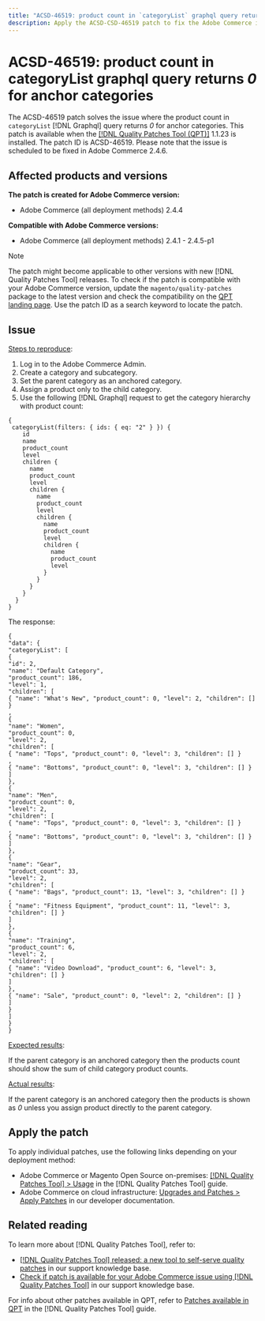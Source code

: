 ```yaml
---
title: "ACSD-46519: product count in `categoryList` graphql query returns 0 for anchor categories"
description: Apply the ACSD-CSD-46519 patch to fix the Adobe Commerce issue where when we use `categoryList` Graphql method to get child categories it shows the `product_count` as 0 for parent categories.
---
```


# ACSD-46519: product count in categoryList graphql query returns _0_ for anchor categories

The ACSD-46519 patch solves the issue where the product count in `categoryList` [!DNL Graphql] query returns _0_ for anchor categories. This patch is available when the [[!DNL Quality Patches Tool (QPT)]](/help/announcements/adobe-commerce-announcements/magento-quality-patches-released-new-tool-to-self-serve-quality-patches.md) 1.1.23 is installed. The patch ID is ACSD-46519. Please note that the issue is scheduled to be fixed in Adobe Commerce 2.4.6. 

## Affected products and versions

**The patch is created for Adobe Commerce version:**
* Adobe Commerce (all deployment methods) 2.4.4

**Compatible with Adobe Commerce versions:**
* Adobe Commerce (all deployment methods) 2.4.1 - 2.4.5-p1

>[!NOTE]
>
>The patch might become applicable to other versions with new [!DNL Quality Patches Tool] releases. To check if the patch is compatible with your Adobe Commerce version, update the `magento/quality-patches` package to the latest version and check the compatibility on the [QPT landing page](https://experienceleague.adobe.com/tools/commerce-quality-patches/index.html). Use the patch ID as a search keyword to locate the patch.

## Issue

<u>Steps to reproduce</u>:

1. Log in to the Adobe Commerce Admin.
1. Create a category and subcategory.
1. Set the parent category as an anchored category.
1. Assign a product only to the child category.
1. Use the following [!DNL Graphql] request to get the category hierarchy with product count:

```
{
 categoryList(filters: { ids: { eq: "2" } }) {
    id
    name
    product_count
    level
    children {
      name
      product_count
      level
      children {
        name
        product_count
        level
        children {
          name
          product_count
          level
          children {
            name
            product_count
            level
          }
        }
      }
    }
  }
}
```

The response:

```
{
"data": {
"categoryList": [
{
"id": 2,
"name": "Default Category",
"product_count": 186,
"level": 1,
"children": [
{ "name": "What's New", "product_count": 0, "level": 2, "children": [] }
,
{
"name": "Women",
"product_count": 0,
"level": 2,
"children": [
{ "name": "Tops", "product_count": 0, "level": 3, "children": [] }
,
{ "name": "Bottoms", "product_count": 0, "level": 3, "children": [] }
]
},
{
"name": "Men",
"product_count": 0,
"level": 2,
"children": [
{ "name": "Tops", "product_count": 0, "level": 3, "children": [] }
,
{ "name": "Bottoms", "product_count": 0, "level": 3, "children": [] }
]
},
{
"name": "Gear",
"product_count": 33,
"level": 2,
"children": [
{ "name": "Bags", "product_count": 13, "level": 3, "children": [] }
,
{ "name": "Fitness Equipment", "product_count": 11, "level": 3, "children": [] }
]
},
{
"name": "Training",
"product_count": 6,
"level": 2,
"children": [
{ "name": "Video Download", "product_count": 6, "level": 3, "children": [] }
]
},
{ "name": "Sale", "product_count": 0, "level": 2, "children": [] }
]
}
]
}
}
```

<u>Expected results</u>:

If the parent category is an anchored category then the products count should show the sum of child category product counts.

<u>Actual results</u>:

If the parent category is an anchored category then the products is shown as _0_ unless you assign product directly to the parent category.

## Apply the patch

To apply individual patches, use the following links depending on your deployment method:

* Adobe Commerce or Magento Open Source on-premises: [[!DNL Quality Patches Tool] > Usage](https://experienceleague.adobe.com/docs/commerce-operations/tools/quality-patches-tool/usage.html) in the [!DNL Quality Patches Tool] guide.
* Adobe Commerce on cloud infrastructure: [Upgrades and Patches > Apply Patches](https://devdocs.magento.com/cloud/project/project-patch.html) in our developer documentation.

## Related reading

To learn more about [!DNL Quality Patches Tool], refer to:

* [[!DNL Quality Patches Tool] released: a new tool to self-serve quality patches](/help/announcements/adobe-commerce-announcements/magento-quality-patches-released-new-tool-to-self-serve-quality-patches.md) in our support knowledge base.
* [Check if patch is available for your Adobe Commerce issue using [!DNL Quality Patches Tool]](/help/support-tools/patches-available-in-qpt-tool/check-patch-for-magento-issue-with-magento-quality-patches.md) in our support knowledge base.

For info about other patches available in QPT, refer to [Patches available in QPT](https://experienceleague.adobe.com/tools/commerce-quality-patches/index.html) in the [!DNL Quality Patches Tool] guide.

